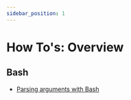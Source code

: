 ```yaml
---
sidebar_position: 1
---
```


# How To's: Overview

## Bash

- [Parsing arguments with Bash](/howto/bash/argument-parsing)

